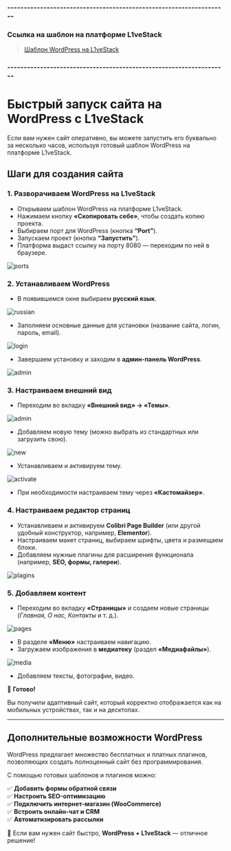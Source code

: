 ### -------------------------------------------------------------------
### Ссылка на шаблон на платформе L1veStack
> [Шаблон WordPress на L1veStack](https://console.l1vestack.ru/template/wordpress)

### -------------------------------------------------------------------

# Быстрый запуск сайта на WordPress с L1veStack

Если вам нужен сайт оперативно, вы можете запустить его буквально за несколько часов, используя готовый шаблон WordPress на платформе L1veStack.

## Шаги для создания сайта

### 1. Разворачиваем WordPress на L1veStack

- Открываем шаблон WordPress на платформе L1veStack.
- Нажимаем кнопку **«Скопировать себе»**, чтобы создать копию проекта.
- Выбираем порт для WordPress (кнопка **“Port”**).
- Запускаем проект (кнопка **“Запустить”**).
- Платформа выдаст ссылку на порту 8080 — переходим по ней в браузере.

![ports](images/ports.png)

### 2. Устанавливаем WordPress

- В появившемся окне выбираем **русский язык**.

![russian](images/russian.png)

- Заполняем основные данные для установки (название сайта, логин, пароль, email).

![login](images/login.png)

- Завершаем установку и заходим в **админ-панель WordPress**.

![admin](images/admin.png)

### 3. Настраиваем внешний вид

- Переходим во вкладку **«Внешний вид» → «Темы»**.

![admin](images/admin.png)

- Добавляем новую тему (можно выбрать из стандартных или загрузить свою).

![new](images/new.png)

- Устанавливаем и активируем тему.

![activate](images/activate.png)

- При необходимости настраиваем тему через **«Кастомайзер»**.

### 4. Настраиваем редактор страниц

- Устанавливаем и активируем **Colibri Page Builder** (или другой удобный конструктор, например, **Elementor**).
- Настраиваем макет страниц, выбираем шрифты, цвета и размещаем блоки.
- Добавляем нужные плагины для расширения функционала (например, **SEO, формы, галереи**).

![plagins](images/plagins.png)

### 5. Добавляем контент

- Переходим во вкладку **«Страницы»** и создаем новые страницы (*Главная, О нас, Контакты* и т. д.).

![pages](images/pages.png)

- В разделе **«Меню»** настраиваем навигацию.
- Загружаем изображения в **медиатеку** (раздел **«Медиафайлы»**).

![media](images/media.png)

- Добавляем тексты, фотографии, видео.

🎉 **Готово!**

Вы получили адаптивный сайт, который корректно отображается как на мобильных устройствах, так и на десктопах.

---

## Дополнительные возможности WordPress

WordPress предлагает множество бесплатных и платных плагинов, позволяющих создать полноценный сайт без программирования.

С помощью готовых шаблонов и плагинов можно:

✅ **Добавить формы обратной связи**  
✅ **Настроить SEO-оптимизацию**  
✅ **Подключить интернет-магазин (WooCommerce)**  
✅ **Встроить онлайн-чат и CRM**  
✅ **Автоматизировать рассылки**

🚀 Если вам нужен сайт быстро, **WordPress + L1veStack** — отличное решение!
